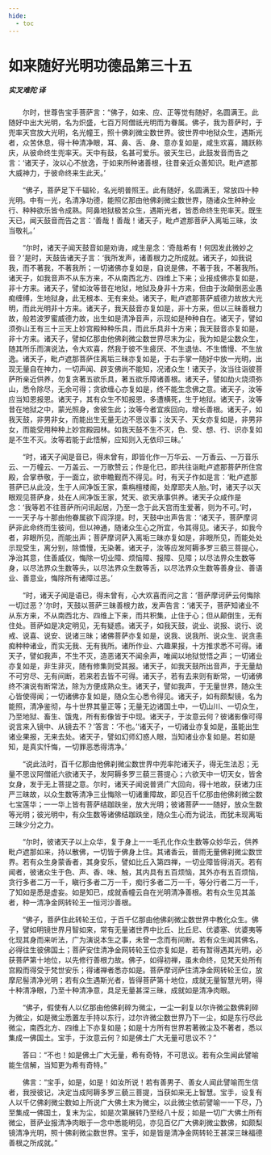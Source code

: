 ```yaml
---
hide:
  - toc
---
```


# **如来随好光明功德品第三十五**

##### 实叉难陀 译

　　尔时，世尊告宝手菩萨言：“佛子，如来、应、正等觉有随好，名圆满王。此随好中出大光明，名为炽盛，七百万阿僧祇光明而为眷属。佛子，我为菩萨时，于兜率天宫放大光明，名光幢王，照十佛刹微尘数世界。彼世界中地狱众生，遇斯光者，众苦休息，得十种清净眼，耳、鼻、舌、身、意亦复如是，咸生欢喜，踊跃称庆，从彼命终生兜率天。天中有鼓，名甚可爱乐。彼天生已，此鼓发音而告之言：‘诸天子，汝以心不放逸，于如来所种诸善根，往昔亲近众善知识。毗卢遮那大威神力，于彼命终来生此天。’

　　“佛子，菩萨足下千辐轮，名光明普照王。此有随好，名圆满王，常放四十种光明。中有一光，名清净功德，能照亿那由他佛刹微尘数世界，随诸众生种种业行、种种欲乐皆令成熟。阿鼻地狱极苦众生，遇斯光者，皆悉命终生兜率天。既生天已，闻天鼓音而告之言：‘善哉！善哉！诸天子，毗卢遮那菩萨入离垢三昧，汝当敬礼。’

　　“尔时，诸天子闻天鼓音如是劝诲，咸生是念：‘奇哉希有！何因发此微妙之音？’是时，天鼓告诸天子言：‘我所发声，诸善根力之所成就。诸天子，如我说我，而不著我，不著我所；一切诸佛亦复如是，自说是佛，不著于我，不著我所。诸天子，如我音声不从东方来，不从南西北方、四维上下来；业报成佛亦复如是，非十方来。诸天子，譬如汝等昔在地狱，地狱及身非十方来，但由于汝颠倒恶业愚痴缠缚，生地狱身，此无根本、无有来处。诸天子，毗卢遮那菩萨威德力故放大光明，而此光明非十方来。诸天子，我天鼓音亦复如是，非十方来，但以三昧善根力故，般若波罗蜜威德力故，出生如是清净音声，示现如是种种自在。诸天子，譬如须弥山王有三十三天上妙宫殿种种乐具，而此乐具非十方来；我天鼓音亦复如是，非十方来。诸天子，譬如亿那由他佛刹微尘数世界尽末为尘，我为如是尘数众生，随其所乐而演说法，令大欢喜，然我于彼不生疲厌、不生退怯、不生憍慢、不生放逸。诸天子，毗卢遮那菩萨住离垢三昧亦复如是，于右手掌一随好中放一光明，出现无量自在神力，一切声闻、辟支佛尚不能知，况诸众生！诸天子，汝当往诣彼菩萨所亲近供养，勿复贪著五欲乐具，著五欲乐障诸善根。诸天子，譬如劫火烧须弥山，悉令除尽，无余可得；贪欲缠心亦复如是，终不能生念佛之意。诸天子，汝等应当知恩报恩。诸天子，其有众生不知报恩，多遭横死，生于地狱。诸天子，汝等昔在地狱之中，蒙光照身，舍彼生此；汝等今者宜疾回向，增长善根。诸天子，如我天鼓，非男非女，而能出生无量无边不思议事；汝天子、天女亦复如是，非男非女，而能受用种种上妙宫殿园林。如我天鼓不生不灭，色、受、想、行、识亦复如是不生不灭。汝等若能于此悟解，应知则入无依印三昧。’

　　“时，诸天子闻是音已，得未曾有，即皆化作一万华云、一万香云、一万音乐云、一万幢云、一万盖云、一万歌赞云；作是化已，即共往诣毗卢遮那菩萨所住宫殿，合掌恭敬，于一面立，欲申瞻觐而不得见。时，有天子作如是言：‘毗卢遮那菩萨已从此没，生于人间净饭王家，乘栴檀楼阁，处摩耶夫人胎。’时，诸天子以天眼观见菩萨身，处在人间净饭王家，梵天、欲天承事供养。诸天子众咸作是念：‘我等若不往菩萨所问讯起居，乃至一念于此天宫而生爱著，则为不可。’时，一一天子与十那由他眷属欲下阎浮提。时，天鼓中出声告言：‘诸天子，菩萨摩诃萨非此命终而生彼间，但以神通，随诸众生心之所宜，令其得见。诸天子，如我今者，非眼所见，而能出声；菩萨摩诃萨入离垢三昧亦复如是，非眼所见，而能处处示现受生，离分别，除憍慢，无染著。诸天子，汝等应发阿耨多罗三藐三菩提心，净治其意，住善威仪，悔除一切业障、烦恼障、报障、见障；以尽法界众生数等身，以尽法界众生数等头，以尽法界众生数等舌，以尽法界众生数等善身业、善语业、善意业，悔除所有诸障过恶。’

　　“时，诸天子闻是语已，得未曾有，心大欢喜而问之言：‘菩萨摩诃萨云何悔除一切过恶？’尔时，天鼓以菩萨三昧善根力故，发声告言：‘诸天子，菩萨知诸业不从东方来，不从南西北方、四维上下来，而共积集，止住于心；但从颠倒生，无有住处。菩萨如是决定明见，无有疑惑。诸天子，如我天鼓，说业、说报、说行、说戒、说喜、说安、说诸三昧；诸佛菩萨亦复如是，说我、说我所、说众生、说贪恚痴种种诸业，而实无我、无有我所。诸所作业、六趣果报，十方推求悉不可得。诸天子，譬如我声，不生不灭，造恶诸天不闻余声，唯闻以地狱觉悟之声；一切诸业亦复如是，非生非灭，随有修集则受其报。诸天子，如我天鼓所出音声，于无量劫不可穷尽、无有间断，若来若去皆不可得。诸天子，若有去来则有断常，一切诸佛终不演说有断常法，除为方便成熟众生。诸天子，譬如我声，于无量世界，随众生心皆使得闻；一切诸佛亦复如是，随众生心悉令得见。诸天子，如有颇梨镜，名为能照，清净鉴彻，与十世界其量正等；无量无边诸国土中，一切山川、一切众生，乃至地狱、畜生、饿鬼，所有影像皆于中现。诸天子，于汝意云何？彼诸影像可得说言来入镜中、从镜去不？’答言：‘不也。’‘诸天子，一切诸业亦复如是，虽能出生诸业果报，无来去处。诸天子，譬如幻师幻惑人眼，当知诸业亦复如是。若如是知，是真实忏悔，一切罪恶悉得清净。’

　　“说此法时，百千亿那由他佛刹微尘数世界中兜率陀诸天子，得无生法忍；无量不思议阿僧祇六欲诸天子，发阿耨多罗三藐三菩提心；六欲天中一切天女，皆舍女身，发于无上菩提之意。尔时，诸天子闻说普贤广大回向，得十地故，获诸力庄严三昧故，以众生数等清净三业悔除一切诸重障故，即见百千亿那由他佛刹微尘数七宝莲华；一一华上皆有菩萨结跏趺坐，放大光明；彼诸菩萨一一随好，放众生数等光明；彼光明中，有众生数等诸佛结跏趺坐，随众生心而为说法，而犹未现离垢三昧少分之力。

　　“尔时，彼诸天子以上众华，复于身上一一毛孔化作众生数等众妙华云，供养毗卢遮那如来，持以散佛，一切皆于佛身上住。其诸香云，普雨无量佛刹微尘数世界。若有众生身蒙香者，其身安乐，譬如比丘入第四禅，一切业障皆得消灭。若有闻者，彼诸众生于色、声、香、味、触，其内具有五百烦恼，其外亦有五百烦恼，贪行多者二万一千，瞋行多者二万一千，痴行多者二万一千，等分行者二万一千，了知如是悉是虚妄。如是知已，成就香幢云自在光明清净善根。若有众生见其盖者，种一清净金网转轮王一恒河沙善根。

　　“佛子，菩萨住此转轮王位，于百千亿那由他佛刹微尘数世界中教化众生。佛子，譬如明镜世界月智如来，常有无量诸世界中比丘、比丘尼、优婆塞、优婆夷等化现其身而来听法，广为演说本生之事，未曾一念而有间断。若有众生闻其佛名，必得往生彼佛国土；菩萨安住清净金网转轮王位亦复如是，若有暂得遇其光明，必获菩萨第十地位，以先修行善根力故。佛子，如得初禅，虽未命终，见梵天处所有宫殿而得受于梵世安乐；得诸禅者悉亦如是。菩萨摩诃萨住清净金网转轮王位，放摩尼髻清净光明；若有众生遇斯光者，皆得菩萨第十地位，成就无量智慧光明，得十种清净眼，乃至十种清净意，具足无量甚深三昧，成就如是清净肉眼。

　　“佛子，假使有人以亿那由他佛刹碎为微尘，一尘一刹复以尔许微尘数佛刹碎为微尘，如是微尘悉置左手持以东行，过尔许微尘数世界乃下一尘，如是东行尽此微尘，南西北方、四维上下亦复如是；如是十方所有世界若著微尘及不著者，悉以集成一佛国土。宝手，于汝意云何？如是佛土广大无量可思议不？”

　　答曰：“不也！如是佛土广大无量，希有奇特，不可思议。若有众生闻此譬喻能生信解，当知更为希有奇特。”

　　佛言：“宝手，如是，如是！如汝所说！若有善男子、善女人闻此譬喻而生信者，我授彼记，决定当成阿耨多罗三藐三菩提，当获如来无上智慧。宝手，设复有人以千亿佛刹微尘数如上所说广大佛土末为微尘，以此微尘依前譬喻一一下尽，乃至集成一佛国土，复末为尘，如是次第展转乃至经八十反；如是一切广大佛土所有微尘，菩萨业报清净肉眼于一念中悉能明见，亦见百亿广大佛刹微尘数佛，如颇梨镜清净光明，照十佛刹微尘数世界。宝手，如是皆是清净金网转轮王甚深三昧福德善根之所成就。”